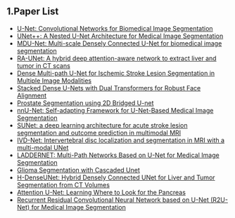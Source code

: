 ## 1.Paper List
  * [U-Net: Convolutional Networks for Biomedical Image Segmentation](https://arxiv.org/pdf/1505.04597.pdf)
  * [UNet++: A Nested U-Net Architecture for Medical Image Segmentation](https://arxiv.org/pdf/1807.10165.pdf)
  * [MDU-Net: Multi-scale Densely Connected U-Net for biomedical image segmentation](https://arxiv.org/pdf/1812.00352.pdf)
  * [RA-UNet: A hybrid deep attention-aware network to extract liver and tumor in CT scans](https://arxiv.org/pdf/1811.01328.pdf)
  * [Dense Multi-path U-Net for Ischemic Stroke Lesion Segmentation in Multiple Image Modalities](https://arxiv.org/pdf/1810.07003.pdf)
  * [Stacked Dense U-Nets with Dual Transformers for Robust Face Alignment](https://arxiv.org/pdf/1812.01936.pdf)
  * [Prostate Segmentation using 2D Bridged U-net](https://arxiv.org/pdf/1807.04459.pdf)
  * [nnU-Net: Self-adapting Framework for U-Net-Based Medical Image Segmentation](https://arxiv.org/pdf/1809.10486.pdf)
  * [SUNet: a deep learning architecture for acute stroke lesion segmentation and
outcome prediction in multimodal MRI](https://arxiv.org/pdf/1810.13304.pdf)
  * [IVD-Net: Intervertebral disc localization and segmentation in MRI with a multi-modal UNet](https://arxiv.org/pdf/1811.08305.pdf)
  * [LADDERNET: Multi-Path Networks Based on U-Net for Medical Image Segmentation](https://arxiv.org/pdf/1810.07810.pdf)
  * [Glioma Segmentation with Cascaded Unet](https://arxiv.org/pdf/1810.04008.pdf)
  * [H-DenseUNet: Hybrid Densely Connected UNet for Liver and Tumor Segmentation from CT Volumes](https://arxiv.org/pdf/1709.07330.pdf)
  * [Attention U-Net: Learning Where to Look for the Pancreas](https://arxiv.org/pdf/1804.03999.pdf)
  * [Recurrent Residual Convolutional Neural Network based on U-Net (R2U-Net) for Medical Image Segmentation](https://arxiv.org/pdf/1802.06955.pdf)
